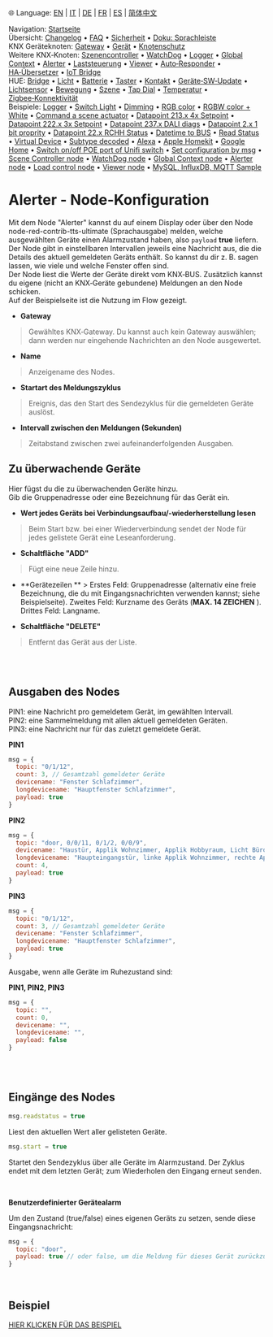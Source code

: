 🌐 Language: [EN](https://supergiovane.github.io/node-red-contrib-knx-ultimate/wiki/Alerter-Configuration) | [IT](https://supergiovane.github.io/node-red-contrib-knx-ultimate/wiki/it-Alerter-Configuration) | [DE](https://supergiovane.github.io/node-red-contrib-knx-ultimate/wiki/de-Alerter-Configuration) | [FR](https://supergiovane.github.io/node-red-contrib-knx-ultimate/wiki/fr-Alerter-Configuration) | [ES](https://supergiovane.github.io/node-red-contrib-knx-ultimate/wiki/es-Alerter-Configuration) | [简体中文](https://supergiovane.github.io/node-red-contrib-knx-ultimate/wiki/zh-CN-Alerter-Configuration)

<!-- NAV START -->
Navigation: [Startseite](https://supergiovane.github.io/node-red-contrib-knx-ultimate/wiki/de-Home)  
Übersicht: [Changelog](https://github.com/Supergiovane/node-red-contrib-knx-ultimate/blob/master/CHANGELOG.md) • [FAQ](https://supergiovane.github.io/node-red-contrib-knx-ultimate/wiki/de-FAQ-Troubleshoot) • [Sicherheit](https://supergiovane.github.io/node-red-contrib-knx-ultimate/wiki/de-SECURITY) • [Doku: Sprachleiste](https://supergiovane.github.io/node-red-contrib-knx-ultimate/wiki/de-Docs-Language-Bar)  
KNX Geräteknoten: [Gateway](https://supergiovane.github.io/node-red-contrib-knx-ultimate/wiki/de-Gateway-configuration) • [Gerät](https://supergiovane.github.io/node-red-contrib-knx-ultimate/wiki/de-Device) • [Knotenschutz](https://supergiovane.github.io/node-red-contrib-knx-ultimate/wiki/de-Protections)  
Weitere KNX‑Knoten: [Szenencontroller](https://supergiovane.github.io/node-red-contrib-knx-ultimate/wiki/de-SceneController-Configuration) • [WatchDog](https://supergiovane.github.io/node-red-contrib-knx-ultimate/wiki/de-WatchDog-Configuration) • [Logger](https://supergiovane.github.io/node-red-contrib-knx-ultimate/wiki/de-Logger-Configuration) • [Global Context](https://supergiovane.github.io/node-red-contrib-knx-ultimate/wiki/de-GlobalVariable) • [Alerter](https://supergiovane.github.io/node-red-contrib-knx-ultimate/wiki/de-Alerter-Configuration) • [Laststeuerung](https://supergiovane.github.io/node-red-contrib-knx-ultimate/wiki/de-LoadControl-Configuration) • [Viewer](https://supergiovane.github.io/node-red-contrib-knx-ultimate/wiki/de-knxUltimateViewer) • [Auto‑Responder](https://supergiovane.github.io/node-red-contrib-knx-ultimate/wiki/de-KNXAutoResponder) • [HA‑Übersetzer](https://supergiovane.github.io/node-red-contrib-knx-ultimate/wiki/de-HATranslator) • [IoT Bridge](https://supergiovane.github.io/node-red-contrib-knx-ultimate/wiki/de-IoT-Bridge-Configuration)  
HUE: [Bridge](https://supergiovane.github.io/node-red-contrib-knx-ultimate/wiki/de-HUE%20Bridge%20configuration) • [Licht](https://supergiovane.github.io/node-red-contrib-knx-ultimate/wiki/de-HUE%20Light) • [Batterie](https://supergiovane.github.io/node-red-contrib-knx-ultimate/wiki/de-HUE%20Battery) • [Taster](https://supergiovane.github.io/node-red-contrib-knx-ultimate/wiki/de-HUE%20Button) • [Kontakt](https://supergiovane.github.io/node-red-contrib-knx-ultimate/wiki/de-HUE%20Contact%20sensor) • [Geräte‑SW‑Update](https://supergiovane.github.io/node-red-contrib-knx-ultimate/wiki/de-HUE%20Device%20software%20update) • [Lichtsensor](https://supergiovane.github.io/node-red-contrib-knx-ultimate/wiki/de-HUE%20Light%20sensor) • [Bewegung](https://supergiovane.github.io/node-red-contrib-knx-ultimate/wiki/de-HUE%20Motion) • [Szene](https://supergiovane.github.io/node-red-contrib-knx-ultimate/wiki/de-HUE%20Scene) • [Tap Dial](https://supergiovane.github.io/node-red-contrib-knx-ultimate/wiki/de-HUE%20Tapdial) • [Temperatur](https://supergiovane.github.io/node-red-contrib-knx-ultimate/wiki/de-HUE%20Temperature%20sensor) • [Zigbee‑Konnektivität](https://supergiovane.github.io/node-red-contrib-knx-ultimate/wiki/de-HUE%20Zigbee%20connectivity)  
Beispiele: [Logger](https://supergiovane.github.io/node-red-contrib-knx-ultimate/wiki/de-Logger-Sample) • [Switch Light](https://supergiovane.github.io/node-red-contrib-knx-ultimate/wiki/-Sample---Switch-light) • [Dimming](https://supergiovane.github.io/node-red-contrib-knx-ultimate/wiki/-Sample---Dimming) • [RGB color](https://supergiovane.github.io/node-red-contrib-knx-ultimate/wiki/-Sample---RGB-Color) • [RGBW color + White](https://supergiovane.github.io/node-red-contrib-knx-ultimate/wiki/-Sample---RGBW-Color-plus-White) • [Command a scene actuator](https://supergiovane.github.io/node-red-contrib-knx-ultimate/wiki/-Sample---Control-a-scene-actuator) • [Datapoint 213.x 4x Setpoint](https://supergiovane.github.io/node-red-contrib-knx-ultimate/wiki/-Sample---DPT213) • [Datapoint 222.x 3x Setpoint](https://supergiovane.github.io/node-red-contrib-knx-ultimate/wiki/-Sample---DPT222) • [Datapoint 237.x DALI diags](https://supergiovane.github.io/node-red-contrib-knx-ultimate/wiki/-Sample---DPT237) • [Datapoint 2.x 1 bit proprity](https://supergiovane.github.io/node-red-contrib-knx-ultimate/wiki/-Sample---DPT2) • [Datapoint 22.x RCHH Status](https://supergiovane.github.io/node-red-contrib-knx-ultimate/wiki/-Sample---DPT22) • [Datetime to BUS](https://supergiovane.github.io/node-red-contrib-knx-ultimate/wiki/-Sample---DateTime-to-BUS) • [Read Status](https://supergiovane.github.io/node-red-contrib-knx-ultimate/wiki/-Sample---Read-value-from-Device) • [Virtual Device](https://supergiovane.github.io/node-red-contrib-knx-ultimate/wiki/-Sample---Virtual-Device) • [Subtype decoded](https://supergiovane.github.io/node-red-contrib-knx-ultimate/wiki/-Sample---Subtype) • [Alexa](https://supergiovane.github.io/node-red-contrib-knx-ultimate/wiki/-Sample---Alexa) • [Apple Homekit](https://supergiovane.github.io/node-red-contrib-knx-ultimate/wiki/-Sample---Apple-Homekit) • [Google Home](https://supergiovane.github.io/node-red-contrib-knx-ultimate/wiki/-Sample---Google-Assistant) • [Switch on/off POE port of Unifi switch](https://supergiovane.github.io/node-red-contrib-knx-ultimate/wiki/-Sample---UnifiPOE) • [Set configuration by msg](https://supergiovane.github.io/node-red-contrib-knx-ultimate/wiki/-Sample-setConfig) • [Scene Controller node](https://supergiovane.github.io/node-red-contrib-knx-ultimate/wiki/Sample-Scene-Node) • [WatchDog node](https://supergiovane.github.io/node-red-contrib-knx-ultimate/wiki/-Sample---WatchDog) • [Global Context node](https://supergiovane.github.io/node-red-contrib-knx-ultimate/wiki/SampleGlobalContextNode) • [Alerter node](https://supergiovane.github.io/node-red-contrib-knx-ultimate/wiki/SampleAlerter) • [Load control node](https://supergiovane.github.io/node-red-contrib-knx-ultimate/wiki/SampleLoadControl) • [Viewer node](https://supergiovane.github.io/node-red-contrib-knx-ultimate/wiki/knxUltimateViewer) • [MySQL, InfluxDB, MQTT Sample](https://supergiovane.github.io/node-red-contrib-knx-ultimate/wiki/Sample-KNX2MQTT-KNX2MySQL-KNX2InfluxDB)
<!-- NAV END -->

# Alerter - Node-Konfiguration

Mit dem Node "Alerter" kannst du auf einem Display oder über den Node node-red-contrib-tts-ultimate (Sprachausgabe) melden, welche ausgewählten Geräte einen Alarmzustand haben, also `payload` **true** liefern.
Der Node gibt in einstellbaren Intervallen jeweils eine Nachricht aus, die die Details des aktuell gemeldeten Geräts enthält. So kannst du dir z. B. sagen lassen, wie viele und welche Fenster offen sind.<br/>
Der Node liest die Werte der Geräte direkt vom KNX‑BUS. Zusätzlich kannst du eigene (nicht an KNX‑Geräte gebundene) Meldungen an den Node schicken.<br/>
Auf der Beispielseite ist die Nutzung im Flow gezeigt.<br/>

- **Gateway**

> Gewähltes KNX‑Gateway. Du kannst auch kein Gateway auswählen; dann werden nur eingehende Nachrichten an den Node ausgewertet.

- **Name**

> Anzeigename des Nodes.

- **Startart des Meldungszyklus**

> Ereignis, das den Start des Sendezyklus für die gemeldeten Geräte auslöst.

- **Intervall zwischen den Meldungen (Sekunden)**

> Zeitabstand zwischen zwei aufeinanderfolgenden Ausgaben.

## Zu überwachende Geräte

Hier fügst du die zu überwachenden Geräte hinzu.<br/>
Gib die Gruppenadresse oder eine Bezeichnung für das Gerät ein.<br/>

- **Wert jedes Geräts bei Verbindungsaufbau/-wiederherstellung lesen**

> Beim Start bzw. bei einer Wiederverbindung sendet der Node für jedes gelistete Gerät eine Leseanforderung.

- **Schaltfläche "ADD"**

> Fügt eine neue Zeile hinzu.

- **Gerätezeilen ** > Erstes Feld: Gruppenadresse (alternativ eine freie Bezeichnung, die du mit Eingangs­nachrichten verwenden kannst; siehe Beispielseite). Zweites Feld: Kurzname des Geräts (**MAX. 14 ZEICHEN** ). Drittes Feld: Langname.

- **Schaltfläche "DELETE"**

> Entfernt das Gerät aus der Liste.

<br/>
<br/>

## Ausgaben des Nodes

PIN1: eine Nachricht pro gemeldetem Gerät, im gewählten Intervall.<br/>
PIN2: eine Sammelmeldung mit allen aktuell gemeldeten Geräten.<br/>
PIN3: eine Nachricht nur für das zuletzt gemeldete Gerät.<br/>

**PIN1**

```javascript
msg = {
  topic: "0/1/12",
  count: 3, // Gesamtzahl gemeldeter Geräte
  devicename: "Fenster Schlafzimmer",
  longdevicename: "Hauptfenster Schlafzimmer",
  payload: true
}
```

**PIN2**

```javascript
msg = {
  topic: "door, 0/0/11, 0/1/2, 0/0/9",
  devicename: "Haustür, Applik Wohnzimmer, Applik Hobbyraum, Licht Büro",
  longdevicename: "Haupteingangstür, linke Applik Wohnzimmer, rechte Applik Hobbyraum, Deckenlicht Büro",
  count: 4,
  payload: true
}
```

**PIN3**

```javascript
msg = {
  topic: "0/1/12",
  count: 3, // Gesamtzahl gemeldeter Geräte
  devicename: "Fenster Schlafzimmer",
  longdevicename: "Hauptfenster Schlafzimmer",
  payload: true
}
```

Ausgabe, wenn alle Geräte im Ruhezustand sind:

**PIN1, PIN2, PIN3**

```javascript
msg = {
  topic: "",
  count: 0,
  devicename: "",
  longdevicename: "",
  payload: false
}
```

<br/>
<br/>

## Eingänge des Nodes

```javascript
msg.readstatus = true
```

Liest den aktuellen Wert aller gelisteten Geräte.

```javascript
msg.start = true
```

Startet den Sendezyklus über alle Geräte im Alarmzustand. Der Zyklus endet mit dem letzten Gerät; zum Wiederholen den Eingang erneut senden.

<br/>

**Benutzerdefinierter Gerätealarm** <br/>

Um den Zustand (true/false) eines eigenen Geräts zu setzen, sende diese Eingangs­nachricht:

```javascript
msg = {
  topic: "door",
  payload: true // oder false, um die Meldung für dieses Gerät zurückzusetzen
}
```

<br/>

## Beispiel

<a href="https://supergiovane.github.io/node-red-contrib-knx-ultimate/wiki/SampleAlerter">HIER KLICKEN FÜR DAS BEISPIEL</a>

<br/>
<br/>
<br/>
